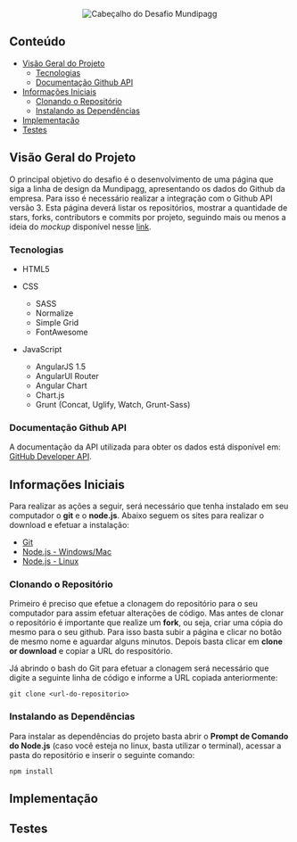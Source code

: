 <p align="center">
  <img src="http://i65.tinypic.com/23hok7o.png" alt="Cabeçalho do Desafio Mundipagg"/>
</p>

## Conteúdo
- [Visão Geral do Projeto](#visão-geral-do-projeto)
  - [Tecnologias](#tecnologias)
  - [Documentação Github API](#documentação-github-api)
- [Informações Iniciais](#informações-iniciais)
  - [Clonando o Repositório](#clonando-o-repositório)
  - [Instalando as Dependências](#instalando-as-dependências)
- [Implementação](#implementação)
- [Testes](#testes)

## Visão Geral do Projeto
O principal objetivo do desafio é o desenvolvimento de uma página que siga a linha de design da Mundipagg, apresentando os dados do Github da empresa. Para isso é necessário realizar a integração com o Github API versão 3. Esta página deverá listar os repositórios, mostrar a quantidade de stars, forks, contributors e commits por projeto, seguindo mais ou menos a ideia do *mockup* disponível nesse [link](https://camo.githubusercontent.com/9fb6afb7f752ec0e4f4230a9d2e2b50b0b958abd/687474703a2f2f6936362e74696e797069632e636f6d2f6e66346669732e706e67).

### Tecnologias
- HTML5

- CSS
  - SASS
  - Normalize
  - Simple Grid
  - FontAwesome
  
- JavaScript
  - AngularJS 1.5
  - AngularUI Router
  - Angular Chart
  - Chart.js
  - Grunt (Concat, Uglify, Watch, Grunt-Sass)

### Documentação Github API
A documentação da API utilizada para obter os dados está disponível em: [GitHub Developer API](https://developer.github.com/v3/).

## Informações Iniciais
Para realizar as ações a seguir, será necessário que tenha instalado em seu computador o **git** e o **node.js**. Abaixo seguem os sites para realizar o download e efetuar a instalação:
- [Git](https://git-scm.com/downloads)
- [Node.js - Windows/Mac](https://nodejs.org/en/download/)
- [Node.js - Linux](https://nodejs.org/en/download/package-manager/)

### Clonando o Repositório
Primeiro é preciso que efetue a clonagem do repositório para o seu computador para assim efetuar alterações de código. Mas antes de clonar o repositório é importante que realize um **fork**, ou seja, criar uma cópia do mesmo para o seu github. Para isso basta subir a página e clicar no botão de mesmo nome e aguardar alguns minutos. Depois basta clicar em **clone or download** e copiar a URL do respositório.

Já abrindo o bash do Git para efetuar a clonagem será necessário que digite a seguinte linha de código e informe a URL copiada anteriormente:
``` git
git clone <url-do-repositorio>
```

### Instalando as Dependências
Para instalar as dependências do projeto basta abrir o **Prompt de Comando do Node.js** (caso você esteja no linux, basta utilizar o terminal), acessar a pasta do repositório e inserir o seguinte comando:
``` node
npm install
```

## Implementação


## Testes
